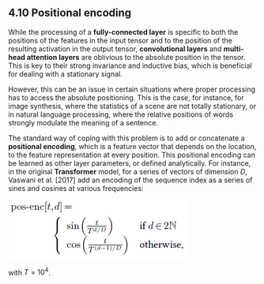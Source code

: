 ## 4.10    Positional encoding

While the processing of a **fully-connected layer** is specific to both the positions of the features in the input tensor and to the position of the resulting activation in the output tensor, **convolutional layers** and **multi-head attention layers** are oblivious to the absolute position in the tensor. This is key to their strong invariance and inductive bias, which is beneficial for dealing with a stationary signal.

However, this can be an issue in certain situations where proper processing has to access the absolute positioning. This is the case, for instance, for image synthesis, where the statistics of a scene are not totally stationary, or in natural language processing, where the relative positions of words strongly modulate the meaning of a sentence.

The standard way of coping with this problem is to add or concatenate a **positional encoding**, which is a feature vector that depends on the location, to the feature representation at every position. This positional encoding can be learned as other layer parameters, or defined analytically. For instance, in the original **Transformer** model, for a series of vectors of dimension $D$, Vaswani et al. [2017] add an encoding of the sequence index as a series of sines and cosines at various frequencies:

![image-20230618162943495](media1/image-20230618162943495.png)

with $T =10^4$.
